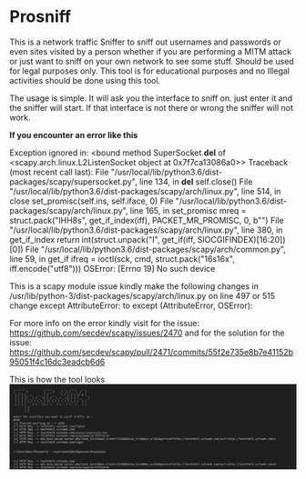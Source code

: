 # Prosniff
This is a network traffic Sniffer to sniff out usernames and passwords or even sites visited by a person whether if you are performing a MITM attack or just want to sniff on your own network to see some stuff. Should be used for legal purposes only. This tool is for educational purposes and no Illegal activities should be done using this tool.


The usage is simple. 
It will ask you the interface to sniff on. just enter it and the sniffer will start. If that interface is not there or wrong the sniffer will not work.

**If you encounter an error like this**

Exception ignored in: <bound method SuperSocket.__del__ of <scapy.arch.linux.L2ListenSocket object at 0x7f7ca13086a0>>
Traceback (most recent call last):
  File "/usr/local/lib/python3.6/dist-packages/scapy/supersocket.py", line 134, in __del__
    self.close()
  File "/usr/local/lib/python3.6/dist-packages/scapy/arch/linux.py", line 514, in close
    set_promisc(self.ins, self.iface, 0)
  File "/usr/local/lib/python3.6/dist-packages/scapy/arch/linux.py", line 165, in set_promisc
    mreq = struct.pack("IHH8s", get_if_index(iff), PACKET_MR_PROMISC, 0, b"")
  File "/usr/local/lib/python3.6/dist-packages/scapy/arch/linux.py", line 380, in get_if_index
    return int(struct.unpack("I", get_if(iff, SIOCGIFINDEX)[16:20])[0])
  File "/usr/local/lib/python3.6/dist-packages/scapy/arch/common.py", line 59, in get_if
    ifreq = ioctl(sck, cmd, struct.pack("16s16x", iff.encode("utf8")))
OSError: [Errno 19] No such device

This is a scapy module issue 
kindly make the following changes in 
/usr/lib/python-3/dist-packages/scapy/arch/linux.py
on line 497 or 515 
change  except AttributeError: to except (AttributeError, OSError):


For more info on the error kindly visit 
for the issue: 
  https://github.com/secdev/scapy/issues/2470
and for the solution for the issue: 
  https://github.com/secdev/scapy/pull/2471/commits/55f2e735e8b7e41152b95051f4c16dc3eadcb6d6
  
  
  This is how the tool looks 
  ![Screenshot](https://github.com/Sarthak044/Prosniff/blob/main/img/prosniff.jpg)
